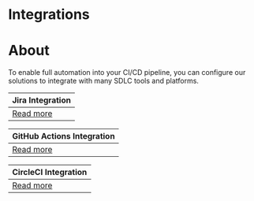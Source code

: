 # Integrations

# About
To enable full automation into your CI/CD pipeline, you can configure our solutions to integrate with many SDLC tools and platforms.

|Jira Integration| 
| --- |
| [Read more](integrations/jira/jira-integration.md) |

|GitHub Actions Integration| 
| --- |
| [Read more](integrations/github-actions/github-actions-integration.md) |


|CircleCI Integration| 
| --- |
| [Read more](integrations/circleci/circleci-integration.md) |
